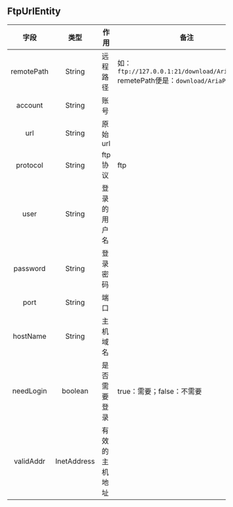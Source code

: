 ## FtpUrlEntity

| 字段 | 类型 | 作用 | 备注 |
| :----: | :----: | ---- | ---- |
| remotePath | String | 远程路径 | 如：`ftp://127.0.0.1:21/download/AriaPrj.zip`<br> remetePath便是：`download/AriaPrj.zip`|
| account | String | 账号 | |
| url | String | 原始url | |
| protocol | String | ftp协议 | ftp |
| user | String | 登录的用户名 | |
| password | String | 登录密码 | |
| port | String | 端口 | |
| hostName | String | 主机域名 | |
| needLogin | boolean | 是否需要登录 | true：需要；false：不需要 |
| validAddr | InetAddress | 有效的主机地址 | |